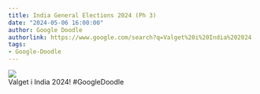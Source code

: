 ```yaml
---
title: India General Elections 2024 (Ph 3)
date: "2024-05-06 16:00:00"
author: Google Doodle
authorlink: https://www.google.com/search?q=Valget%20i%20India%202024
tags:
- Google-Doodle
---
```

<img src="https://www.google.com/logos/doodles/2024/india-general-elections-2024-ph-3-6753651837110504-l.png" referrerpolicy="no-referrer"><br>Valget i India 2024! #GoogleDoodle